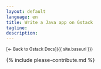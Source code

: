 ```yaml
---
layout: default
language: en
title: Write a Java app on Gstack
tagline:
description:
---
```

<small>[← Back to Gstack Docs]({{ site.baseurl }})</small>

{% include please-contribute.md %}
